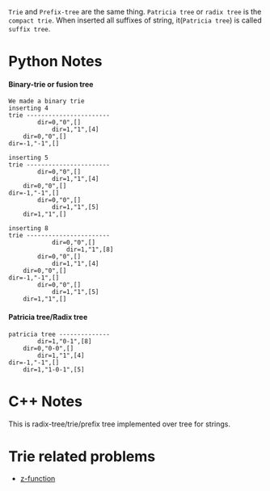 
`Trie` and `Prefix-tree` are the same thing. `Patricia tree` or `radix tree` is the `compact trie`. When inserted all suffixes of string, it(`Patricia tree`) is called `suffix tree`.

Python Notes
=============

#### Binary-trie or fusion tree

```
We made a binary trie
inserting 4
trie -----------------------
		dir=0,"0",[]
			dir=1,"1",[4]
	dir=0,"0",[]
dir=-1,"-1",[]

inserting 5
trie -----------------------
		dir=0,"0",[]
			dir=1,"1",[4]
	dir=0,"0",[]
dir=-1,"-1",[]
		dir=0,"0",[]
			dir=1,"1",[5]
	dir=1,"1",[]

inserting 8
trie -----------------------
			dir=0,"0",[]
				dir=1,"1",[8]
		dir=0,"0",[]
			dir=1,"1",[4]
	dir=0,"0",[]
dir=-1,"-1",[]
		dir=0,"0",[]
			dir=1,"1",[5]
	dir=1,"1",[]
```

#### Patricia tree/Radix tree

```
patricia tree --------------
		dir=1,"0-1",[8]
	dir=0,"0-0",[]
		dir=1,"1",[4]
dir=-1,"-1",[]
	dir=1,"1-0-1",[5]
```

C++ Notes
===========

This is radix-tree/trie/prefix tree implemented over tree for strings.

Trie related problems
=======================

- [z-function](https://www.hackerrank.com/contests/w37/challenges/z-function)




